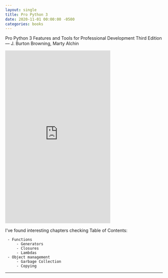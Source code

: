 ```yaml
---
layout: single
title: Pro Python 3
date: 2020-11-01 00:00:00 -0500
categories: books
---
```


Pro Python 3 
Features and Tools for Professional Development
Third Edition — J. Burton Browning, Marty Alchin

<div class="book_preview">
<iframe type="text/html" width="336" height="550" frameborder="0" allowfullscreen 
    style="max-width:100%" 
    src="https://read.amazon.com/kp/card?asin=B07PQBH4LL&preview=inline&linkCode=kpe&ref_=cm_sw_r_kb_dp_wF3OFb33V7HPC" >
</iframe>
</div>

I've found interesting chapters checking Table of Contents:
 
     - Functions
         - Generators
         - Closures
         - Lambdas
     - Object management
         - Garbage Collection
         - Copying
 
 
 
---
